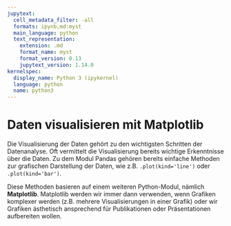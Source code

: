 ```yaml
---
jupytext:
  cell_metadata_filter: -all
  formats: ipynb,md:myst
  main_language: python
  text_representation:
    extension: .md
    format_name: myst
    format_version: 0.13
    jupytext_version: 1.14.0
kernelspec:
  display_name: Python 3 (ipykernel)
  language: python
  name: python3
---
```


# Daten visualisieren mit Matplotlib

Die Visualisierung der Daten gehört zu den wichtigsten Schritten der
Datenanalyse. Oft vermittelt die Visualisierung bereits wichtige Erkenntnisse
über die Daten. Zu dem Modul Pandas gehören bereits einfache Methoden zur
grafischen Darstellung der Daten, wie z.B. ``.plot(kind='line')`` oder
``.plot(kind='bar')``. 

Diese Methoden basieren auf einem weiteren Python-Modul, nämlich **Matplotlib**.
Matplotlib werden wir immer dann verwenden, wenn Grafiken komplexer werden (z.B.
mehrere Visualisierungen in einer Grafik) oder wir Grafiken ästhetisch
ansprechend für Publikationen oder Präsentationen aufbereiten wollen.
